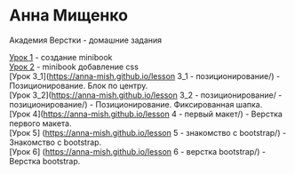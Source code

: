 # Анна Мищенко
Академия Верстки - домашние задания

[Урок 1](https://anna-mish.github.io/lesson%201%20-%20minibook/ "minibook") - создание minibook  
[Урок 2](https://anna-mish.github.io/mini-book/ "minibook-css") - minibook добавление css  
[Урок 3_1](https://anna-mish.github.io/lesson 3_1 - позиционирование/) - Позиционирование. Блок по центру.  
[Урок 3_2](https://anna-mish.github.io/lesson 3_2 - позиционированиe/ - позиционирование/) - Позиционирование. Фиксированная шапка.  
[Урок 4](https://anna-mish.github.io/lesson 4 - первый макет/) - Верстка первого макета.   
[Урок 5] (https://anna-mish.github.io/lesson 5 - знакомство с bootstrap/) - Знакомство с bootstrap.  
[Урок 6] (https://anna-mish.github.io/lesson 6 - верстка bootstrap/) - Верстка bootstrap.  
